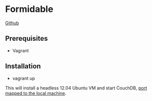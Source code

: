 Formidable
==========

[Github](https://github.com/angshu/formidable)

Prerequisites
------------

* Vagrant

Installation
------------

* vagrant up

This will install a headless 12.04 Ubuntu VM and start CouchDB, [port mapped to the local machine](http://localhost:5984/_utils/). 
